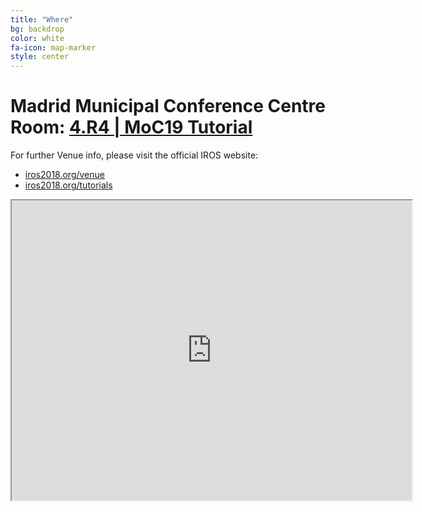 ```yaml
---
title: "Where"
bg: backdrop
color: white
fa-icon: map-marker
style: center
---
```


# Madrid Municipal Conference Centre Room: [4.R4 | MoC19 Tutorial](https://ras.papercept.net/conferences/conferences/IROS18/program/IROS18_ContentListWeb_1.html)

For further Venue info, please visit the official IROS website:
* [iros2018.org/venue](https://www.iros2018.org/venue)
* [iros2018.org/tutorials](https://www.iros2018.org/tutorials)

<iframe src="https://www.google.com/maps/d/embed?mid=1lxLsc_AUE8O47usfOmmxoVyfD_Q" width="640" height="480"></iframe>
